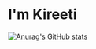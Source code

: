 # I'm Kireeti

[![Anurag's GitHub stats](https://github-readme-stats.vercel.app/api?username=krishnakireeti-2k7)](https://github.com/krishnakireeti-2k7/github-readme-stats)
